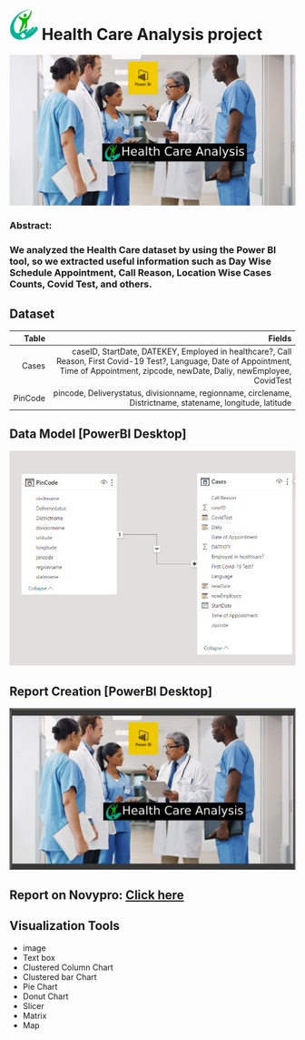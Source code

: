 # <img src="./health-care.png" width='50'> Health Care Analysis project
![Hospital.png](./img/Health%20Care.png)

### Abstract: 
### We analyzed the Health Care dataset by using the Power BI tool, so we extracted useful information such as Day Wise Schedule Appointment, Call Reason, Location Wise Cases Counts, Covid Test, and others.

## Dataset

|Table|Fields|
|-:|-:|
|Cases|caseID, StartDate, DATEKEY, Employed in healthcare?, Call Reason, First Covid-19 Test?, Language, Date of Appointment, Time of Appointment, zipcode, newDate, Daliy, newEmployee, CovidTest|
|PinCode|pincode, Deliverystatus, divisionname, regionname, circlename, Districtname, statename, longitude, latitude|

## Data Model [PowerBI Desktop]
![Data-Model-img](./img/data-model-HealthCareAnalysis.jpg)

## Report Creation [PowerBI Desktop]
![](./img/Health%20Care%20Analysis.gif)

## Report on Novypro: [Click here](https://www.novypro.com/project/health-care-analysis-project)

## Visualization Tools
- image
- Text box
- Clustered Column Chart
- Clustered bar Chart
- Pie Chart
- Donut Chart
- Slicer
- Matrix
- Map





